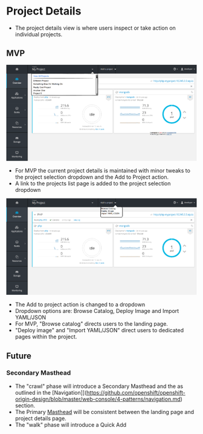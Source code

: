 

# Project Details

- The project details view is where users inspect or take action on individual projects.

## MVP
![template](img/project_details_mvp.png)
- For MVP the current project details is maintained with minor tweaks to the project selection dropdown and the Add to Project action.
- A link to the projects list page is added to the project selection dropdown

![template](img/project_details_mvp_add.png)
- The Add to project action is changed to a dropdown
- Dropdown options are: Browse Catalog, Deploy Image and Import YAML/JSON
- For MVP, "Browse catalog" directs users to the landing page.
- "Deploy image" and "Import YAML/JSON" direct users to dedicated pages within the project.

## Future
### Secondary Masthead
- The "crawl" phase will introduce a Secondary Masthead and the  as outlined in the [Navigation]](https://github.com/openshift/openshift-origin-design/blob/master/web-console/4-patterns/navigation.md) section.
- The Primary [Masthead](https://github.com/openshift/openshift-origin-design/blob/master/web-console/4-patterns/masthead.md) will be consistent between the landing page and project details page.
- The "walk" phase will introduce a Quick Add
